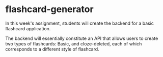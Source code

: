 # flashcard-generator

In this week's assignment, students will create the backend for a basic flashcard application.

The backend will essentially constitute an API that allows users to create two types of flashcards: Basic, and cloze-deleted, each of which corresponds to a different style of flashcard.
